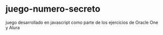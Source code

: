 # juego-numero-secreto
juego desarrollado en javascript como parte de los ejercicios de Oracle One y Alura
